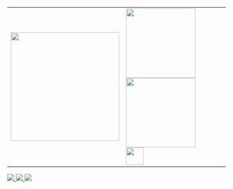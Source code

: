 <table>
  <tr>
    <td>
      <img src="https://media3.giphy.com/media/v1.Y2lkPTc5MGI3NjExbjh0aGFib29qb2s0MnJzZWpmcWdsaDRyMnMxeXgxdTB1dWxkejUwYyZlcD12MV9pbnRlcm5hbF9naWZfYnlfaWQmY3Q9Zw/ZYi6VZaUJzrNiGvJ8T/giphy.gif" width="250"/>
    </td>
    <td>
      <img 
        src="https://github-readme-stats.vercel.app/api?username=evymelo&show_icons=true&title_color=ff79c6&icon_color=ff79c6&text_color=f8f8f2&bg_color=282a36" 
        height="160" 
      />
      <img 
        src="https://github-readme-stats.vercel.app/api/top-langs/?username=evymelo&layout=compact&title_color=ff79c6&text_color=f8f8f2&bg_color=282a36" 
        height="160" 
      />
      <br/>
      <img src="https://skillicons.dev/icons?i=html,css,js,react,next,tailwind" height="40"/>
    </td>
  </tr>
</table>

<p>
  <a href="https://www.linkedin.com/in/evelyn-a-430880275/" target="_blank">
    <img src="https://img.shields.io/badge/LinkedIn-ff79c6?style=for-the-badge&logo=linkedin&logoColor=white"/>
  </a>
  <a href="https://www.instagram.com/evymelo" target="_blank">
    <img src="https://img.shields.io/badge/Instagram-ff79c6?style=for-the-badge&logo=instagram&logoColor=white"/>
  </a>
  <a href="mailto:evyszf@gmail.com">
    <img src="https://img.shields.io/badge/Gmail-ff79c6?style=for-the-badge&logo=gmail&logoColor=white"/>
  </a>
</p>
